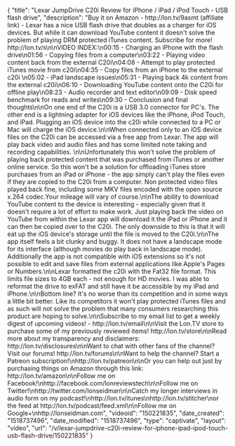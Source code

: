 {
    "title": "Lexar JumpDrive C20i Review for iPhone \/ iPad \/ iPod Touch - USB flash drive",
    "description": "Buy it on Amazon - http:\/\/lon.tv\/9asmt (affiliate link) - Lexar has a nice USB flash drive that doubles as a charger for iOS devices. But while it can download YouTube content it doesn't solve the problem of playing DRM protected iTunes content. Subscribe for more!  http:\/\/lon.tv\/s\n\nVIDEO INDEX:\n00:15 - Charging an iPhone with the flash drive\n01:56 - Copying files from a computer\n03:22 - Playing video content back from the external C20i\n04:08 - Attempt to play protected iTunes movie from c20i\n04:35 - Copy files from an iPhone to the external c20i \n05:02 - iPad landscape issues\n05:31 - Playing back 4k content from the external c20i\n06:10 - Downloading YouTube content onto the C20i for offline play\n08:23 - Audio recorder and text editor\n09:09 - Disk speed benchmark for reads and writes\n09:30 - Conclusion and final thoughts\n\nOn one end of the C20i is a USB 3.0 connector for PC's. The other end is a lightning adapter for iOS devices like the iPhone, iPod Touch, and iPad. Plugging an iOS device into the c20i while connected to a PC or Mac will charge the iOS device.\n\nWhen connected only to an iOS device files on the C20i can be accessed via a free app from Lexar. The app will play back video and audio files and has some limited note taking and recording capabilities. \n\nUnfortunately this won't solve the problem of playing back protected content that was purchased from iTunes or another online service. So this won't be a solution for offloading iTunes store purchases from an iPad or iPhone - the app simply can't play the files even if they are copied to the C20i from a computer. Non protected video files played back fine, including some MKV files encoded with the open source x.264 codec.Your mileage will vary of course.\n\nThe ability to download YouTube content to the device is interesting - especially given that it doesn't require a lot of effort to make work. Just playing back the video on YouTube from within the Lexar app will download it the iPad or iPhone and it can then be copied over to the C20i. The only downside to this is that it will eat up the iOS device's storage until the file is moved to the C20i.\n\nThe app itself feels a bit clunky and buggy. It does not have a landscape mode for its interface (although movies do play back in landscape mode). Additionally the app is not compatible with iOS extensions so it's not possible to edit and save files from external applications like Apple's Pages or Numbers.\n\nLexar formatted the c20i with the Fat32 file format. This limits file sizes to 4GB each - not enough for HD movies. I was able to reformat the drive to exFAT and still have it be accessible by my iPad and iPhone.\n\nBottom line? It's no worse than its competition and in some ways a little bit better. Like its competitors it won't play protected iTunes files and as such will not solve the problem that many consumers researching this product are hoping to solve.\n\nSubscribe to my email list to get a weekly digest of upcoming videos! - http:\/\/lon.tv\/email\n\nVisit the Lon.TV store to purchase some of my previously reviewed items! http:\/\/lon.tv\/store\n\nRead more about my transparency and disclaimers: http:\/\/lon.tv\/disclosures\n\nWant to chat with other fans of the channel? Visit our forums! http:\/\/lon.tv\/forums\n\nWant to help the channel? Start a Patreon subscription!\nhttp:\/\/lon.tv\/patreon\n\nOr you can help out just by purchasing things on Amazon through this link: http:\/\/lon.tv\/amazon\n\nFollow me on Facebook!\nhttp:\/\/facebook.com\/lonreviewstech\n\nFollow me on Twitter!\nhttp:\/\/twitter.com\/lonseidman\n\nCatch my longer interviews in audio form on my podcast!\nhttp:\/\/lon.tv\/itunes\nhttp:\/\/lon.tv\/stitcher\nor the feed at http:\/\/lon.tv\/podcast\/feed.xml\n\nFollow me on Google+\nhttp:\/\/lonseidman.com",
    "videoid": "150221835",
    "date_created": "1518737496",
    "date_modified": "1518737496",
    "type": "captivate",
    "layout": "video",
    "url": "\/v\/lexar-jumpdrive-c20i-review-for-iphone-ipad-ipod-touch-usb-flash-drive\/150221835"
}